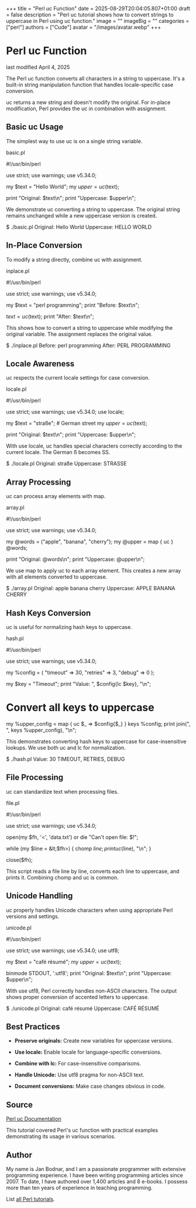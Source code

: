 +++
title = "Perl uc Function"
date = 2025-08-29T20:04:05.807+01:00
draft = false
description = "Perl uc tutorial shows how to convert strings to uppercase in Perl using uc function."
image = ""
imageBig = ""
categories = ["perl"]
authors = ["Cude"]
avatar = "/images/avatar.webp"
+++

# Perl uc Function

last modified April 4, 2025

The Perl uc function converts all characters in a string to
uppercase. It's a built-in string manipulation function that handles
locale-specific case conversion.

uc returns a new string and doesn't modify the original. For
in-place modification, Perl provides the uc in combination
with assignment.

## Basic uc Usage

The simplest way to use uc is on a single string variable.

basic.pl
  

#!/usr/bin/perl

use strict;
use warnings;
use v5.34.0;

my $text = "Hello World";
my $upper = uc($text);

print "Original: $text\n";
print "Uppercase: $upper\n";

We demonstrate uc converting a string to uppercase. The original
string remains unchanged while a new uppercase version is created.

$ ./basic.pl
Original: Hello World
Uppercase: HELLO WORLD

## In-Place Conversion

To modify a string directly, combine uc with assignment.

inplace.pl
  

#!/usr/bin/perl

use strict;
use warnings;
use v5.34.0;

my $text = "perl programming";
print "Before: $text\n";

$text = uc($text);
print "After: $text\n";

This shows how to convert a string to uppercase while modifying the original
variable. The assignment replaces the original value.

$ ./inplace.pl
Before: perl programming
After: PERL PROGRAMMING

## Locale Awareness

uc respects the current locale settings for case conversion.

locale.pl
  

#!/usr/bin/perl

use strict;
use warnings;
use v5.34.0;
use locale;

my $text = "straße";  # German street
my $upper = uc($text);

print "Original: $text\n";
print "Uppercase: $upper\n";

With use locale, uc handles special characters
correctly according to the current locale. The German ß becomes SS.

$ ./locale.pl
Original: straße
Uppercase: STRASSE

## Array Processing

uc can process array elements with map.

array.pl
  

#!/usr/bin/perl

use strict;
use warnings;
use v5.34.0;

my @words = ("apple", "banana", "cherry");
my @upper = map { uc } @words;

print "Original: @words\n";
print "Uppercase: @upper\n";

We use map to apply uc to each array element.
This creates a new array with all elements converted to uppercase.

$ ./array.pl
Original: apple banana cherry
Uppercase: APPLE BANANA CHERRY

## Hash Keys Conversion

uc is useful for normalizing hash keys to uppercase.

hash.pl
  

#!/usr/bin/perl

use strict;
use warnings;
use v5.34.0;

my %config = (
    "timeout" =&gt; 30,
    "retries" =&gt; 3,
    "debug" =&gt; 0
);

my $key = "Timeout";
print "Value: ", $config{lc $key}, "\n";

# Convert all keys to uppercase
my %upper_config = map { uc $_ =&gt; $config{$_} } keys %config;
print join(", ", keys %upper_config), "\n";

This demonstrates converting hash keys to uppercase for case-insensitive
lookups. We use both uc and lc for normalization.

$ ./hash.pl
Value: 30
TIMEOUT, RETRIES, DEBUG

## File Processing

uc can standardize text when processing files.

file.pl
  

#!/usr/bin/perl

use strict;
use warnings;
use v5.34.0;

open(my $fh, '&lt;', 'data.txt') or die "Can't open file: $!";

while (my $line = &lt;$fh&gt;) {
    chomp $line;
    print uc($line), "\n";
}

close($fh);

This script reads a file line by line, converts each line to uppercase,
and prints it. Combining chomp and uc is common.

## Unicode Handling

uc properly handles Unicode characters when using appropriate
Perl versions and settings.

unicode.pl
  

#!/usr/bin/perl

use strict;
use warnings;
use v5.34.0;
use utf8;

my $text = "café résumé";
my $upper = uc($text);

binmode STDOUT, ':utf8';
print "Original: $text\n";
print "Uppercase: $upper\n";

With use utf8, Perl correctly handles non-ASCII characters.
The output shows proper conversion of accented letters to uppercase.

$ ./unicode.pl
Original: café résumé
Uppercase: CAFÉ RÉSUMÉ

## Best Practices

- **Preserve originals:** Create new variables for uppercase versions.

- **Use locale:** Enable locale for language-specific conversions.

- **Combine with lc:** For case-insensitive comparisons.

- **Handle Unicode:** Use utf8 pragma for non-ASCII text.

- **Document conversions:** Make case changes obvious in code.

## Source

[Perl uc Documentation](https://perldoc.perl.org/functions/uc)

This tutorial covered Perl's uc function with practical
examples demonstrating its usage in various scenarios.

## Author

My name is Jan Bodnar, and I am a passionate programmer with extensive
programming experience. I have been writing programming articles since 2007.
To date, I have authored over 1,400 articles and 8 e-books. I possess more
than ten years of experience in teaching programming.

List [all Perl tutorials](/all/#perl).